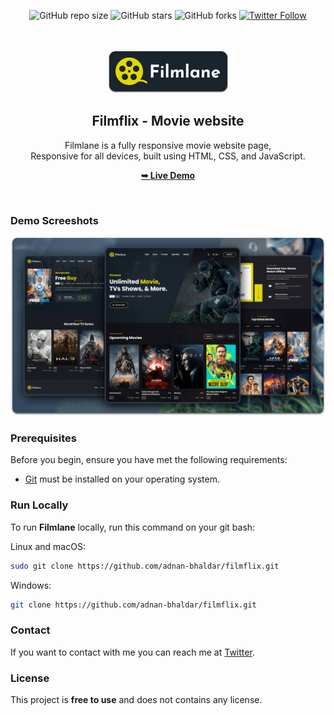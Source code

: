 <div align="center">
  
  ![GitHub repo size](https://img.shields.io/github/repo-size/adnan-bhaldar/filmflix)
  ![GitHub stars](https://img.shields.io/github/stars/adnan-bhaldar/filmflix?style=social)
  ![GitHub forks](https://img.shields.io/github/forks/adnan-bhaldar/filmflix?style=social)
[![Twitter Follow](https://img.shields.io/twitter/follow/Adnan__Bhaldar_?style=social)](https://twitter.com/intent/follow?screen_name=Adnan__Bhaldar)

  <br />
  <br />
  
  <img src="./readme-images/project-logo.png" />

  <h2 align="center">Filmflix - Movie website</h2>

  Filmlane is a fully responsive movie website page, <br />Responsive for all devices, built using HTML, CSS, and JavaScript.

   <a href="https://adnan-bhaldar.github.io/Filmflix/"><strong>➥ Live Demo</strong></a>

</div>

<br />

### Demo Screeshots

![Filmlane Desktop Demo](./readme-images/desktop.png "Desktop Demo")

### Prerequisites

Before you begin, ensure you have met the following requirements:

* [Git](https://git-scm.com/downloads "Download Git") must be installed on your operating system.

### Run Locally

To run **Filmlane** locally, run this command on your git bash:

Linux and macOS:

```bash
sudo git clone https://github.com/adnan-bhaldar/filmflix.git
```

Windows:

```bash
git clone https://github.com/adnan-bhaldar/filmflix.git
```

### Contact

If you want to contact with me you can reach me at [Twitter](https://www.twitter.com/Adnan__Bhaldar).

### License

This project is **free to use** and does not contains any license.
